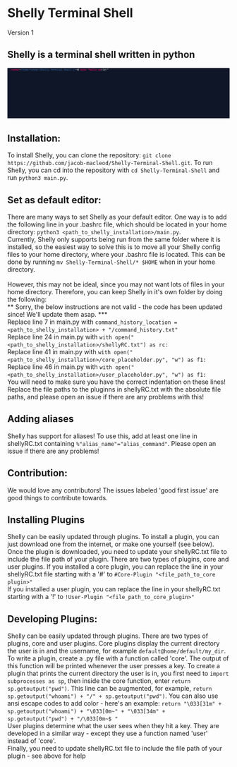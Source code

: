 # Shelly Terminal Shell
Version 1

## Shelly is a terminal shell written in python
![Sorry, this image cannot be displayed](https://github.com/jacob-macleod/Shelly-Terminal-Shell/blob/master/Screenshot%202020-07-08%20at%205.53.05%20PM.png "Shelly with the default theme")

## Installation:
To install Shelly, you can clone the repository: `git clone https://github.com/jacob-macleod/Shelly-Terminal-Shell.git`. To run Shelly, you can cd into the repository with `cd Shelly-Terminal-Shell` and run `python3 main.py`. 


## Set as default editor:
There are many ways to set Shelly as your default editor. One way is to add the following line in your .bashrc file, which should be located in your home directory: `python3 <path_to_shelly_installation>/main.py`. 
<br>Currently, Shelly only supports being run from the same folder where it is installed, so the easiest way to solve this is to move all your Shelly config files to your home directory, where your .bashrc file is located. This can be done by running `mv Shelly-Terminal-Shell/* $HOME` when in your home directory.
<br><br>However, this may not be ideal, since you may not want lots of files in your home directory. Therefore, you can keep Shelly in it's own folder by doing the following:
<br> ** Sorry, the below instructions are not valid - the code has been updated since! We'll update them asap. ***
<br>Replace line 7 in main.py with `command_history_location = <path_to_shelly_installation> + "/command_history.txt"`
<br>Replace line 24 in main.py with `with open("<path_to_shelly_installation>/shellyRC.txt") as rc:`
<br>Replace line 41 in main.py with `with open("<path_to_shelly_installation>/core_placeholder.py", "w") as f1:`
<br>Replace line 46 in main.py with `with open("<path_to_shelly_installation>/user_placeholder.py", "w") as f1:`
<br>You will need to make sure you have the correct indentation on these lines!
<br>Replace the file paths to the pluginns in shellyRC.txt with the absolute file paths, and please open an issue if there are any problems with this!

## Adding aliases
Shelly has support for aliases! To use this, add at least one line in shellyRC.txt containing `%"alias_name"="alias_command"`. Please open an issue if there are any problems!

## Contribution:
We would love any contributors! The issues labeled 'good first issue' are good things to contribute towards.

## Installing Plugins
Shelly can be easily updated through plugins. To install a plugin, you can just download one from the internet, or make one yourself (see below). Once the plugin is downloaded, you need to update your shellyRC.txt file to include the file path of your plugin. There are two types of plugins, core and user plugins. If you installed a core plugin, you can replace the line in your shellyRC.txt file starting with a '#' to `#Core-Plugin "<file_path_to_core plugin>"`
<br>If you installed a user plugin, you can replace the line in your shellyRC.txt starting with a '!' to `!User-Plugin "<file_path_to_core_plugin>"`

## Developing Plugins:
Shelly can be easily updated through plugins. There are two types of plugins, core and user plugins. Core plugins display the current directory the user is in and the username, for example `default@home/default/my_dir`. To write a plugin, create a .py file with a function called 'core'. The output of this function will be printed whenever the user presses a key. To create a plugin that prints the current directory the user is in, you first need to `import subprocesses as sp`, then inside the core function, enter `return sp.getoutput("pwd")`. This line can be augmented, for example, `return sp.getoutput("whoami") + "/" + sp.getoutput("pwd")`. You can also use ansi escape codes to add color - here's an example: `return "\033[31m" + sp.getoutput("whoami") + "\033[0m~" + "\033[34m" +  sp.getoutput("pwd") + "/\033[0m~$ "`
<br>User plugins determine what the user sees when they hit a key. They are developed in a similar way - except they use a function named 'user' instead of 'core'.
<br>Finally, you need to update shellyRC.txt file to include the file path of your plugin - see above for help
